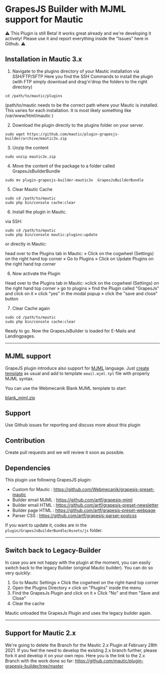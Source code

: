 # GrapesJS Builder with MJML support for Mautic

⚠️ This Plugin is still Beta! It works great already and we're developing it actively! Please use it and report everything inside the "Issues" here in Github. ⚠️

## Installation in Mautic 3.x

1. Navigate to the plugins directory of your Mautic installation via SSH/FTP/SFTP
Here you find the SSH Commands to install the plugin (with FTP simply download and drag'n'drop the folders to the right directory)
```
cd /path/to/mautic/plugins
```
(path/to/mautic needs to be the correct path where your Mautic is installed. This varies for each installation. It is most likely something like /var/www/html/mautic )

2. Download the plugin directly to the plugins folder on your server.
```
sudo wget https://github.com/mautic/plugin-grapesjs-builder/archive/mautic3x.zip
```
3. Unzip the content 
```
sudo unzip mautic3x.zip
```

4. Move the content of the package to a folder called GrapesJsBuilderBundle
```
sudo mv plugin-grapesjs-builder-mautic3x  GrapesJsBuilderBundle
```

5. Clear Mautic Cache
```
sudo cd /path/to/mautic
sudo php bin/console cache:clear
```
6. Install the plugin in Mautic.

via SSH:
```
sudo cd /path/to/mautic
sudo php bin/console mautic:plugins:update
```
or directly in Mautic:

head over to the Plugins tab in Mautic:
» Click on the cogwheel (Settings) on the right hand top corner » Go to Plugins » Click on Update Plugins on the right hand top corner

6. Now activate the Plugin

Head over to the Plugins tab in Mautic:
»click on the cogwheel (Settings) on the right hand top corner » go to plugins » find the Plugin called "GrapesJs" and click on it » click "yes" in the modal popup » click the "save and close" button

7. Clear Cache again
```
sudo cd /path/to/mautic
sudo php bin/console cache:clear
```

Ready to go. Now the GrapesJsBuilder is loaded for E-Mails and Landingpages. 

-------------------------------------------------------------------

## MJML support

GrapeJS plugin introduce also support for [MJML](https://mjml.io/) language. Just [create template](https://developer.mautic.org/#themes) as usual and add to template `email.mjml.tpl` file with properly MJML syntax.  

You can use the Webmecanik Blank MJML template to start

[blank_mjml.zip](https://github.com/Webmecanik/plugin-grapesjs-builder/files/4757520/blank_mjml.zip)

## Support

Use Github issues for reporting and discuss more about this plugin

## Contribution

Create pull requests and we will review it soon as possible.

## Dependencies

This plugin use following GrapesJS plugin:

- Custom for Mautic : https://github.com/Webmecanik/grapesjs-preset-mautic
- Builder email MJML : https://github.com/artf/grapesjs-mjml
- Builder email HTML : https://github.com/artf/grapesjs-preset-newsletter
- Builder page HTML : https://github.com/artf/grapesjs-preset-webpage
- Parser CSS : https://github.com/artf/grapesjs-parser-postcss

If you want to update it, codes are in the `plugin/GrapesJsBuilderBundle/Assets/js` folder.

-------------------------------------------------------------------

## Switch back to Legacy-Builder

In case you are not happy with the plugin at the moment, you can easily switch back to the legacy Builder (original Mautic builder). You can do so very quickly:
1. Go to Mautic Settings » Click the cogwheel on the right-hand top corner 
2. Open the Plugins Directory » click on "Plugins" inside the menu
3. Find the GrapesJs Plugin and click on it » Click "No" and then "Save and Close"
4. Clear the cache

Mautic unloaded the GrapesJs Plugin and uses the legacy builder again.

-------------------------------------------------------------------

## Support for Mautic 2.x

We're going to delete the Branch for the Mautic 2.x Plugin at February 28th 2021. 
If you feel the need to develop the existing 2.x branch further, please fork it and develop it on your own repo. 
Here you is the link to the 2.x Branch with the work done so far: 
https://github.com/mautic/plugin-grapesjs-builder/tree/master 
